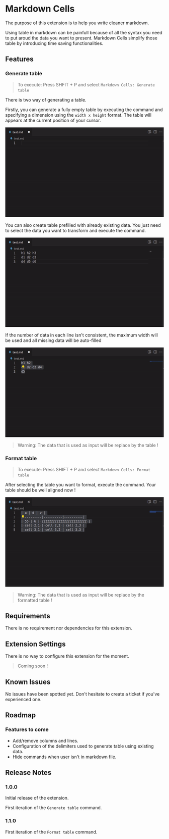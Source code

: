 # Markdown Cells

The purpose of this extension is to help you write cleaner markdown.

Using table in markdown can be painfull because of all the syntax you need to put aroud the data you want to present. Markdown Cells simplify those table by introducing time saving functionalities.

## Features

### Generate table

> To execute: Press SHFIT + P and select `Markdown Cells: Generate table`

There is two way of generating a table.

Firstly, you can generate a fully empty table by executing the command and specifying a dimension using the `width x height` format. The table will appears at the current position of your cursor.

<img src="assets/generate_table_empty.gif"></img>

You can also create table prefilled with already existing data. You just need to select the data you want to transform and execute the command.

<img src="assets/generate_table_full_data.gif"></img>

If the number of data in each line isn't consistent, the maximum width will be used and all missing data will be auto-filled

<img src="assets/generate_table_partial_data.gif"></img>

> Warning: The data that is used as input will be replace by the table !

### Format table

> To execute: Press SHIFT + P and select `Markdown Cells: Format table`

After selecting the table you want to format, execute the command. Your table should be well aligned now !

<img src="assets/format_table.gif"></img>

> Warning: The data that is used as input will be replace by the formatted table !

## Requirements

There is no requirement nor dependencies for this extension.

## Extension Settings

There is no way to configure this extension for the moment.

> Coming soon !

## Known Issues

No issues have been spotted yet. Don't hesitate to create a ticket if you've experienced one.

## Roadmap

### Features to come

- Add/remove columns and lines.
- Configuration of the delimiters used to generate table using existing data.
- Hide commands when user isn't in markdown file.

## Release Notes

### 1.0.0

Initial release of the extension.

First iteration of the `Generate table` command.

### 1.1.0

First iteration of the `Format table` command.